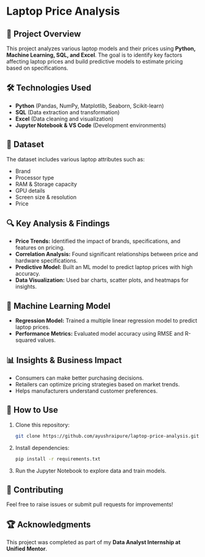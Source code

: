 # Laptop Price Analysis

## 📌 Project Overview
This project analyzes various laptop models and their prices using **Python, Machine Learning, SQL, and Excel**. The goal is to identify key factors affecting laptop prices and build predictive models to estimate pricing based on specifications.

## 🛠️ Technologies Used
- **Python** (Pandas, NumPy, Matplotlib, Seaborn, Scikit-learn)
- **SQL** (Data extraction and transformation)
- **Excel** (Data cleaning and visualization)
- **Jupyter Notebook & VS Code** (Development environments)

## 📂 Dataset
The dataset includes various laptop attributes such as:
- Brand
- Processor type
- RAM & Storage capacity
- GPU details
- Screen size & resolution
- Price

## 🔍 Key Analysis & Findings
- **Price Trends:** Identified the impact of brands, specifications, and features on pricing.
- **Correlation Analysis:** Found significant relationships between price and hardware specifications.
- **Predictive Model:** Built an ML model to predict laptop prices with high accuracy.
- **Data Visualization:** Used bar charts, scatter plots, and heatmaps for insights.

## 🚀 Machine Learning Model
- **Regression Model:** Trained a multiple linear regression model to predict laptop prices.
- **Performance Metrics:** Evaluated model accuracy using RMSE and R-squared values.

## 📊 Insights & Business Impact
- Consumers can make better purchasing decisions.
- Retailers can optimize pricing strategies based on market trends.
- Helps manufacturers understand customer preferences.

## 📜 How to Use
1. Clone this repository:
   ```sh
   git clone https://github.com/ayushraipure/laptop-price-analysis.git
   ```
2. Install dependencies:
   ```sh
   pip install -r requirements.txt
   ```
3. Run the Jupyter Notebook to explore data and train models.

## 📢 Contributing
Feel free to raise issues or submit pull requests for improvements!

## 🏆 Acknowledgments
This project was completed as part of my **Data Analyst Internship at Unified Mentor**. 

